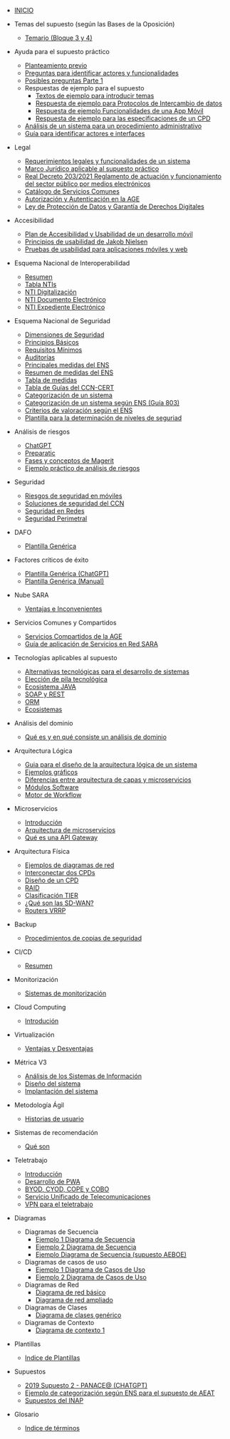 <!-- docs/_sidebar.md -->


- [INICIO](./)  

- Temas del supuesto (según las Bases de la Oposición)
  - [Temario (Bloque 3 y 4)](./temas/Bases-Opo/temario.md)
- Ayuda para el supuesto práctico
  - [Planteamiento previo](./temas/Consideraciones-del-supuesto/planteamiento-previo.md)
  - [Preguntas para identificar actores y funcionalidades](./temas/Consideraciones-del-supuesto/Preguntas-indentificar-actores-funcionalidades.md)
  - [Posibles preguntas Parte 1](./temas/Estadisticas-preguntas/posibles-preguntas-1.md)
  - Respuestas de ejemplo para el supuesto
    - [Textos de ejemplo para introducir temas](./temas/Consideraciones-del-supuesto/respuestas-de-ejemplo/textos-introduccion-ejemplos.md)
    - [Respuesta de ejemplo para Protocolos de Intercambio de datos](./temas/Consideraciones-del-supuesto/respuestas-de-ejemplo/ejemplo-respuesta-protocolos-intercambio-datos.md)
    - [Respuesta de ejemplo Funcionalidades de una App Móvil](./temas/Consideraciones-del-supuesto/respuestas-de-ejemplo/ejemplo-respuesta-app-movil.md)
    - [Respuesta de ejemplo para las especificaciones de un CPD](./temas/Consideraciones-del-supuesto/respuestas-de-ejemplo/ejemplo-respuesta-cpd.md)
  - [Análisis de un sistema para un procedimiento administrativo](./temas/Consideraciones-del-supuesto/analisis-sistema-procedimiento-administrativo.md)
  - [Guía para identificar actores e interfaces](./temas/Consideraciones-del-supuesto/guia-identificar-actores.md)
- Legal
  - [Requerimientos legales y funcionalidades de un sistema](./temas/Legal/funcionalidades-requerimientos.md)
  - [Marco Jurídico aplicable al supuesto práctico](./temas/Legal/Marco-Juridico.md)
  - [Real Decreto 203/2021 Reglamento de actuación y funcionamiento del sector público por medios electrónicos](./temas/Legal/RD-203-2021.md)
  - [Catálogo de Servicios Comunes](./temas/Legal/servicios-comunes.md)
  - [Autorización y Autenticación en la AGE](./temas/Legal/autorizacion-autenticacion.md)
  - [Ley de Protección de Datos y Garantía de Derechos Digitales](./temas/Legal/LOPDGDD.md)
- Accesibilidad
  - [Plan de Accesibilidad y Usabilidad de un desarrollo móvil](./temas/Accesibilidad/plan-accesibilidad-usabilidad.md)
  - [Principios de usabilidad de Jakob Nielsen](./temas/Accesibilidad/principios-jakob-nielsen.md)
  - [Pruebas de usabilidad para aplicaciones móviles y web](./temas/Accesibilidad/prueba-usabilidad-web.md)
- Esquema Nacional de Interoperabilidad
  - [Resumen](./temas/ENI/resumen.md)
  - [Tabla NTIs](./temas/ENI/tabla-nti.md)
  - [NTI Digitalización](./temas/ENI/nti-digitalizacion.md)
  - [NTI Documento Electrónico](./temas/ENI/nti-documento-electronico.md)
  - [NTI Expediente Electrónico](./temas/ENI/nti-expediente-electronico.md)
- Esquema Nacional de Seguridad
  - [Dimensiones de Seguridad](./temas/ENS/dimensiones-seguridad.md)
  - [Principios Básicos](./temas/ENS/principios-basicos.md)
  - [Requisitos Mínimos](./temas/ENS/requisitos-minimos.md)
  - [Auditorías](./temas/ENS/auditorias.md)
  - [Principales medidas del ENS](./temas/ENS/principales-medidas.md)
  - [Resumen de medidas del ENS](./temas/ENS/resumen-medidas.md)
  - [Tabla de medidas](./temas/ENS/tabla-medidas.md)
  - [Tabla de Guías del CCN-CERT](./temas/ENS/tabla-guias-ccn.md)
  - [Categorización de un sistema](./temas/ENS/categorizacion-sistema.md)
  - [Categorización de un sistema según ENS (Guía 803)](./temas/ENS/categorizar-segun-ens.md)
  - [Criterios de valoración según el ENS](./temas/ENS/criterios-valoracion.md)
  - [Plantilla para la determinación de niveles de seguriad](./temas/ENS/plantilla-determinacion-niveles.md)
- Análisis de riesgos
  - [ChatGPT](./temas/Analisis-de-riesgos/chatgpt.md)
  - [Preparatic](./temas/Analisis-de-riesgos/preparatic.md)
  - [Fases y conceptos de Magerit](./temas/Analisis-de-riesgos/magerit.md)
  - [Ejemplo práctico de análisis de riesgos](./temas/Analisis-de-riesgos/ejemplo-magerit.md)
- Seguridad
  - [Riesgos de seguridad en móviles](./temas/Seguridad/riesgos-seguridad-moviles.md)
  - [Soluciones de seguridad del CCN](./temas/Seguridad/soluciones-ccn.md)
  - [Seguridad en Redes](./temas/Seguridad/seguridad-redes.md)
  - [Seguridad Perimetral](./temas/Seguridad/seguridad-perimetral.md)
- DAFO
  - [Plantilla Genérica](./temas/DAFO/plantilla_generica.md)
- Factores críticos de éxito
  - [Plantilla Genérica (ChatGPT)](./temas/Factores-Criticos-Exito/plantilla-generica-chatgpt.md)
  - [Plantilla Genérica (Manual)](./temas/Factores-Criticos-Exito/plantilla-generica-manual.md)
- Nube SARA
  - [Ventajas e Inconvenientes](./temas/Nube-SARA/ventajas-inconvenientes.md)
- Servicios Comunes y Compartidos
  - [Servicios Compartidos de la AGE](./temas/Servicios-Comunes-Compartidos/servicios-compartidos.md)
  - [Guía de aplicación de Servicios en Red SARA](./temas/Servicios-Comunes-Compartidos/guia-redsara.md)
- Tecnologías aplicables al supuesto
  - [Alternativas tecnológicas para el desarrollo de sistemas](./temas/Tecnologias/alternativas-tecnologicas-desarrollo-sistemas.md)
  - [Elección de pila tecnológica](./temas/Tecnologias/eleccion-pila-tecnologica.md)
  - [Ecosistema JAVA](./temas/Tecnologias/ecosistema-java.md)
  - [SOAP y REST](./temas/Tecnologias/soap-rest.md)
  - [ORM](./temas/Tecnologias/orm.md)
  - [Ecosistemas](./temas/Tecnologias/ecosistemas.md)
- Análisis del dominio
  - [Qué es y en qué consiste un análisis de dominio](./temas/Analisis-Dominio/analisis-dominio.md)
- Arquitectura Lógica
  - [Guia para el diseño de la arquitectura lógica de un sistema](./temas/Arquitectura-logica/guia-diseno-arquitectura-logica.md)
  - [Ejemplos gráficos](./temas/Arquitectura-logica/ejemplos-graficos.md)
  - [Diferencias entre arquitectura de capas y microservicios](./temas/Arquitectura-logica/diferencias-modelo-capas-microservicios.md)
  - [Módulos Software](./temas/Arquitectura-logica/modulos-sw.md)
  - [Motor de Workflow](./temas/Arquitectura-logica/motor-de-workflow.md)
- Microservicios
  - [Introducción](./temas/Microservicios/introduccion.md)
  - [Arquitectura de microservicios](./temas/Microservicios/arquitectura-microservicios.md)
  - [Qué es una API Gateway](./temas/Microservicios/que-es-una-apigateway.md)
- Arquitectura Física
  - [Ejemplos de diagramas de red](./temas/Arquitectura-Fisica/diagramas-de-red.md)
  - [Interconectar dos CPDs](./temas/Arquitectura-Fisica/2-cpd-conectados.md)
  - [Diseño de un CPD](./temas/Arquitectura-Fisica/diseno-cpd.md)
  - [RAID](./temas/Arquitectura-Fisica/raid.md)
  - [Clasificación TIER](./temas/Arquitectura-Fisica/clasificacion-tier.md)
  - [¿Qué son las SD-WAN?](./temas/Arquitectura-Fisica/sd-wan.md)
  - [Routers VRRP](./temas/Arquitectura-Fisica/routers-vrrp.md)
- Backup
  - [Procedimientos de copias de seguridad](./temas/Backup/procedimientos.md)
- CI/CD
  - [Resumen](./temas/ci-cd/resumen.md)
- Monitorización
  - [Sistemas de monitorización](./temas/Monitorizacion/sistema-monitorizacion.md)
- Cloud Computing
  - [Introdución](./temas/Cloud-Computing/introduccion.md)
- Virtualización
  - [Ventajas y Desventajas](./temas/Virtualizacion/ventajas-desventajas.md)
- Métrica V3
  - [Análisis de los Sistemas de Información](./temas/Metrica3/Analisis-de-sistemas-de-informacion.md)
  - [Diseño del sistema](./temas/Metrica3/Diseno-del-sistema.md)
  - [Implantación del sistema](./temas/Metrica3/implantacion-sistema.md)
- Metodología Ágil
  - [Historias de usuario](./temas/Metologia-Agil/historias-de-usuario.md)
- Sistemas de recomendación
  - [Qué son](./temas/Sistemas-Recomendacion/que_son.md)
- Teletrabajo
  - [Introducción](./temas/Teletrabajo/introduccion.md)
  - [Desarrollo de PWA](./temas/Teletrabajo/desarrollo-pwa.md)
  - [BYOD, CYOD, COPE y COBO](./temas/Teletrabajo/byod-cyod-cope-cobo.md)
  - [Servicio Unificado de Telecomunicaciones](./temas/Teletrabajo/servicio-unificado-teleco.md)
  - [VPN para el teletrabajo](./temas/Teletrabajo/vpn-teletrabajo.md)
- Diagramas
  - Diagramas de Secuencia
    - [Ejemplo 1 Diagrama de Secuencia](./temas/Diagramas/ejemplo1-diagrama-secuencia.md)
    - [Ejemplo 2 Diagrama de Secuencia](./temas/Diagramas/ejemplo2-diagrama-secuencia.md)
    - [Ejemplo Diagrama de Secuencia (supuesto AEBOE)](./temas/Diagramas/diagrama-secuencia-subasta-aoboe.md)
  - Diagramas de casos de uso
    - [Ejemplo 1 Diagrama de Casos de Uso](./temas/Diagramas/ejemplo1-diagrama-casos-de-uso.md)
    - [Ejemplo 2 Diagrama de Casos de Uso](./temas/Diagramas/ejemplo2-diagrama-casos-de-uso.md)
  - Diagramas de Red
    - [Diagrama de red básico](./temas/Diagramas/diagrama-red-basico.md)
    - [Diagrama de red ampliado](./temas/Diagramas/diagrama-red-ampliado.md)
  - Diagramas de Clases
    - [Diagrama de clases genérico](./temas/Diagramas/ejemplo1-diagrama-clases.md)
  - Diagramas de Contexto
    - [Diagrama de contexto 1](./temas/Diagramas/diagrama-contexto-1.md)
- Plantillas
  - [Indice de Plantillas](./plantillas/indice.md)
- Supuestos
  - [2019 Supuesto 2 - PANACE@ (CHATGPT)](./supuestos/2019-panacea/chatgpt.md)
  - [Ejemplo de categorización según ENS para el supuesto de AEAT](./supuestos/aeat/ejemplo-categorizacion-ens.md)
  - [Supuestos del INAP](./supuestos/inap/indice.md)
- Glosario
  - [Indice de términos](./temas/glosario.md)
